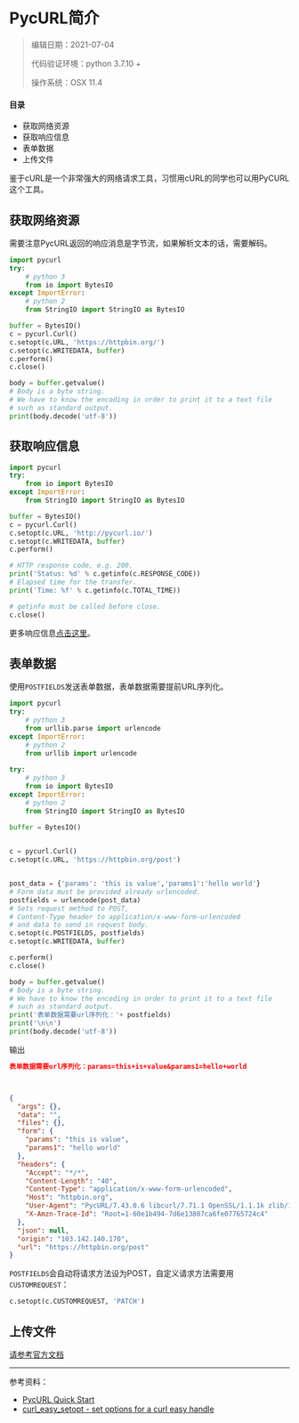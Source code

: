# PycURL简介

> 编辑日期：2021-07-04
>
> 代码验证环境：python 3.7.10 + 
>
> 操作系统：OSX 11.4



#### 目录

* 获取网络资源
* 获取响应信息
* 表单数据
* 上传文件



鉴于cURL是一个非常强大的网络请求工具，习惯用cURL的同学也可以用PyCURL这个工具。

## 获取网络资源

需要注意PycURL返回的响应消息是字节流，如果解析文本的话，需要解码。

```python
import pycurl
try:
    # python 3
    from io import BytesIO
except ImportError:
  	# python 2
    from StringIO import StringIO as BytesIO

buffer = BytesIO()
c = pycurl.Curl()
c.setopt(c.URL, 'https://httpbin.org/')
c.setopt(c.WRITEDATA, buffer)
c.perform()
c.close()

body = buffer.getvalue()
# Body is a byte string.
# We have to know the encoding in order to print it to a text file
# such as standard output.
print(body.decode('utf-8'))
```



## 获取响应信息

```python
import pycurl
try:
    from io import BytesIO
except ImportError:
    from StringIO import StringIO as BytesIO

buffer = BytesIO()
c = pycurl.Curl()
c.setopt(c.URL, 'http://pycurl.io/')
c.setopt(c.WRITEDATA, buffer)
c.perform()

# HTTP response code, e.g. 200.
print('Status: %d' % c.getinfo(c.RESPONSE_CODE))
# Elapsed time for the transfer.
print('Time: %f' % c.getinfo(c.TOTAL_TIME))

# getinfo must be called before close.
c.close()
```

更多响应信息[点击这里](https://curl.se/libcurl/c/curl_easy_getinfo.html)。



## 表单数据

使用`POSTFIELDS`发送表单数据，表单数据需要提前URL序列化。

```python
import pycurl
try:
    # python 3
    from urllib.parse import urlencode
except ImportError:
    # python 2
    from urllib import urlencode
    
try:
    # python 3
    from io import BytesIO
except ImportError:
  	# python 2
    from StringIO import StringIO as BytesIO
    
buffer = BytesIO()


c = pycurl.Curl()
c.setopt(c.URL, 'https://httpbin.org/post')


post_data = {'params': 'this is value','params1':'hello world'}
# Form data must be provided already urlencoded.
postfields = urlencode(post_data)
# Sets request method to POST,
# Content-Type header to application/x-www-form-urlencoded
# and data to send in request body.
c.setopt(c.POSTFIELDS, postfields)
c.setopt(c.WRITEDATA, buffer)

c.perform()
c.close()

body = buffer.getvalue()
# Body is a byte string.
# We have to know the encoding in order to print it to a text file
# such as standard output.
print('表单数据需要url序列化：'+ postfields)
print('\n\n')
print(body.decode('utf-8'))
```

输出

```json
表单数据需要url序列化：params=this+is+value&params1=hello+world



{
  "args": {}, 
  "data": "", 
  "files": {}, 
  "form": {
    "params": "this is value", 
    "params1": "hello world"
  }, 
  "headers": {
    "Accept": "*/*", 
    "Content-Length": "40", 
    "Content-Type": "application/x-www-form-urlencoded", 
    "Host": "httpbin.org", 
    "User-Agent": "PycURL/7.43.0.6 libcurl/7.71.1 OpenSSL/1.1.1k zlib/1.2.11 libssh2/1.9.0", 
    "X-Amzn-Trace-Id": "Root=1-60e1b494-7d6e13807ca6fe07765724c4"
  }, 
  "json": null, 
  "origin": "103.142.140.170", 
  "url": "https://httpbin.org/post"
}
```

`POSTFIELDS`会自动将请求方法设为POST，自定义请求方法需要用`CUSTOMREQUEST`：

```python
c.setopt(c.CUSTOMREQUEST, 'PATCH')
```



## 上传文件

[请参考官方文档](http://pycurl.io/docs/latest/quickstart.html#file-upload-multipart-post)





------

参考资料：

* [PycURL Quick Start](http://pycurl.io/docs/latest/quickstart.html#)
* [curl_easy_setopt - set options for a curl easy handle](https://curl.se/libcurl/c/curl_easy_setopt.html)

